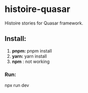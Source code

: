 # histoire-quasar

Histoire stories for Quasar framework.

## Install:

1. **pnpm:** pnpm install
2. **yarn:** yarn install
3. **npm** : not working

### Run:

npx run dev
